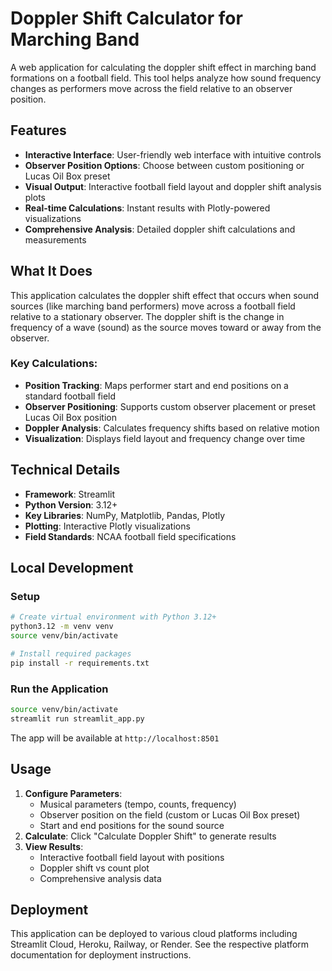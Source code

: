 # Doppler Shift Calculator for Marching Band

A web application for calculating the doppler shift effect in marching band formations on a football field. This tool helps analyze how sound frequency changes as performers move across the field relative to an observer position.

## Features

- **Interactive Interface**: User-friendly web interface with intuitive controls
- **Observer Position Options**: Choose between custom positioning or Lucas Oil Box preset
- **Visual Output**: Interactive football field layout and doppler shift analysis plots
- **Real-time Calculations**: Instant results with Plotly-powered visualizations
- **Comprehensive Analysis**: Detailed doppler shift calculations and measurements

## What It Does

This application calculates the doppler shift effect that occurs when sound sources (like marching band performers) move across a football field relative to a stationary observer. The doppler shift is the change in frequency of a wave (sound) as the source moves toward or away from the observer.

### Key Calculations:
- **Position Tracking**: Maps performer start and end positions on a standard football field
- **Observer Positioning**: Supports custom observer placement or preset Lucas Oil Box position
- **Doppler Analysis**: Calculates frequency shifts based on relative motion
- **Visualization**: Displays field layout and frequency change over time

## Technical Details

- **Framework**: Streamlit
- **Python Version**: 3.12+
- **Key Libraries**: NumPy, Matplotlib, Pandas, Plotly
- **Plotting**: Interactive Plotly visualizations
- **Field Standards**: NCAA football field specifications

## Local Development

### Setup

```bash
# Create virtual environment with Python 3.12+
python3.12 -m venv venv
source venv/bin/activate

# Install required packages
pip install -r requirements.txt
```

### Run the Application

```bash
source venv/bin/activate
streamlit run streamlit_app.py
```

The app will be available at `http://localhost:8501`

## Usage

1. **Configure Parameters**:
   - Musical parameters (tempo, counts, frequency)
   - Observer position on the field (custom or Lucas Oil Box preset)
   - Start and end positions for the sound source
2. **Calculate**: Click "Calculate Doppler Shift" to generate results
3. **View Results**: 
   - Interactive football field layout with positions
   - Doppler shift vs count plot
   - Comprehensive analysis data

## Deployment

This application can be deployed to various cloud platforms including Streamlit Cloud, Heroku, Railway, or Render. See the respective platform documentation for deployment instructions. 